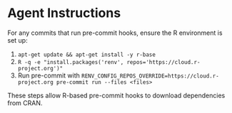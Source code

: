 # Agent Instructions

For any commits that run pre-commit hooks, ensure the R environment is set up:

1. `apt-get update && apt-get install -y r-base`
2. `R -q -e "install.packages('renv', repos='https://cloud.r-project.org')"`
3. Run pre-commit with `RENV_CONFIG_REPOS_OVERRIDE=https://cloud.r-project.org pre-commit run --files <files>`

These steps allow R-based pre-commit hooks to download dependencies from CRAN.
